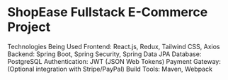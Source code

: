 # ShopEase Fullstack E-Commerce Project

Technologies Being Used
Frontend: React.js, Redux, Tailwind CSS, Axios
Backend: Spring Boot, Spring Security, Spring Data JPA
Database: PostgreSQL
Authentication: JWT (JSON Web Tokens)
Payment Gateway: (Optional integration with Stripe/PayPal)
Build Tools: Maven, Webpack
